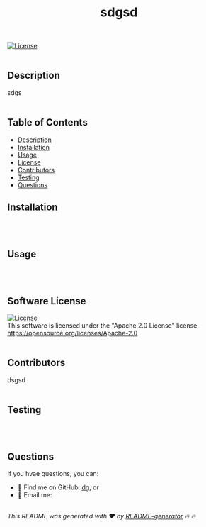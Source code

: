 
  <h1 align="center">sdgsd</h1><br/>

  [![License](https://img.shields.io/badge/License-Apache_2.0-yellowgreen.svg)](https://opensource.org/licenses/Apache-2.0) <br/><br/>

  ## Description
  sdgs <br/><br/>

  ## Table of Contents
  - [Description](#description)
  - [Installation](#installation)
  - [Usage](#usage)
  - [License](#license)
  - [Contributors](#contributors)
  - [Testing](#testing)
  - [Questions](#questions)

  ## Installation
   <br/><br/>

  ## Usage
   <br/><br/>

  ## Software License
  [![License](https://img.shields.io/badge/License-Apache_2.0-yellowgreen.svg)](https://opensource.org/licenses/Apache-2.0) <br/>
  This software is licensed under the "Apache 2.0 License" license.<br/>
  https://opensource.org/licenses/Apache-2.0 <br/><br/>

  ## Contributors
  dsgsd <br/><br/>

  ## Testing
   <br/><br/>

  ## Questions
  If you  hvae questions, you can:
  - :eyes: Find me on GitHub: [dg](https://github.com/dg), or<br />
  - :email: Email me: <br /><br />

  _This README was generated with :heart: by [README-generator](https://github.com/rstanbaugh/README-Generator) :fire: :fire:_



